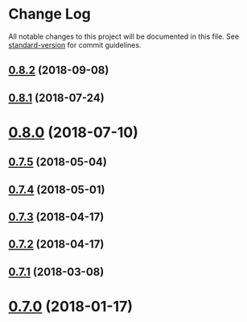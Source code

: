 # Change Log

All notable changes to this project will be documented in this file. See [standard-version](https://github.com/conventional-changelog/standard-version) for commit guidelines.

<a name="0.8.2"></a>
## [0.8.2](https://github.com/spring-projects/spring-flo/compare/v0.8.1...v0.8.2) (2018-09-08)



<a name="0.8.1"></a>
## [0.8.1](https://github.com/spring-projects/spring-flo/compare/v0.8.0...v0.8.1) (2018-07-24)



<a name="0.8.0"></a>
# [0.8.0](https://github.com/spring-projects/spring-flo/compare/v0.7.5...v0.8.0) (2018-07-10)



<a name="0.7.5"></a>
## [0.7.5](https://github.com/spring-projects/spring-flo/compare/v0.7.4...v0.7.5) (2018-05-04)



<a name="0.7.4"></a>
## [0.7.4](https://github.com/spring-projects/spring-flo/compare/v0.7.3...v0.7.4) (2018-05-01)



<a name="0.7.3"></a>
## [0.7.3](https://github.com/spring-projects/spring-flo/compare/v0.7.2...v0.7.3) (2018-04-17)



<a name="0.7.2"></a>
## [0.7.2](https://github.com/spring-projects/spring-flo/compare/v0.7.1...v0.7.2) (2018-04-17)



<a name="0.7.1"></a>
## [0.7.1](https://github.com/spring-projects/spring-flo/compare/v0.7.0...v0.7.1) (2018-03-08)



<a name="0.7.0"></a>
# [0.7.0](https://github.com/spring-projects/spring-flo/compare/v0.6.1...v0.7.0) (2018-01-17)
